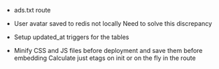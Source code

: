 * ads.txt route

* User avatar saved to redis not locally
  Need to solve this discrepancy
* Setup updated_at triggers for the tables
* Minify CSS and JS files before deployment and save them before embedding
  Calculate just etags on init or on the fly in the route